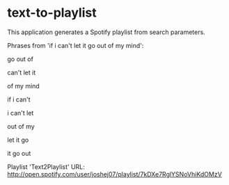 # text-to-playlist
This application generates a Spotify playlist from search parameters.

Phrases from 'if i can't let it go out of my mind':

go out of

can't let it

of my mind

if i can't

i can't let

out of my

let it go

it go out

Playlist 'Text2Playlist' URL: http://open.spotify.com/user/joshej07/playlist/7kDXe7RglYSNoVhiKdOMzV

